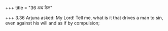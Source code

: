 +++
title = "36 अथ केन"

+++
3.36 Arjuna asked: My Lord! Tell me, what is it that drives a man to
sin, even against his will and as if by compulsion;
